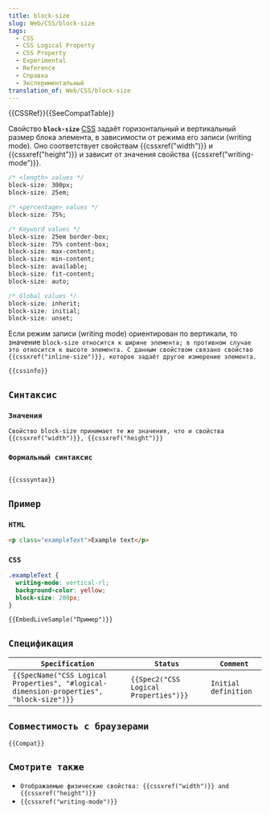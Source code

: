 ```yaml
---
title: block-size
slug: Web/CSS/block-size
tags:
  - CSS
  - CSS Logical Property
  - CSS Property
  - Experimental
  - Reference
  - Справка
  - Экспериментальный
translation_of: Web/CSS/block-size
---
```


{{CSSRef}}{{SeeCompatTable}}

Свойство **`block-size`** [CSS](/ru/docs/Web/CSS) задаёт горизонтальный и вертикальный размер блока элемента, в зависимости от режима его записи (writing mode). Оно соответствует свойствам {{cssxref("width")}} и {{cssxref("height")}} и зависит от значения свойства {{cssxref("writing-mode")}}.

```css
/* <length> values */
block-size: 300px;
block-size: 25em;

/* <percentage> values */
block-size: 75%;

/* Keyword values */
block-size: 25em border-box;
block-size: 75% content-box;
block-size: max-content;
block-size: min-content;
block-size: available;
block-size: fit-content;
block-size: auto;

/* Global values */
block-size: inherit;
block-size: initial;
block-size: unset;
```

Если режим записи (writing mode) ориентирован по вертикали, то значение `block-size относится к ширине элемента; в противном случае это относится к высоте элемента. С данным свойством связано свойство {{cssxref("inline-size")}}, которое задаёт другое измерение элемента.`

`{{cssinfo}}`

## `Синтаксис`

### `Значения`

`Свойство block-size принимает те же значения, что и свойства {{cssxref("width")}}, {{cssxref("height")}}`

### `Формальный синтаксис`

```

{{csssyntax}}
```

## `Пример`

### `HTML`

```html
<p class="exampleText">Example text</p>
```

### `CSS`

```css
.exampleText {
  writing-mode: vertical-rl;
  background-color: yellow;
  block-size: 200px;
}
```

`{{EmbedLiveSample("Пример")}}`

## `Спецификация`

| `Specification`                                                                         | `Status`                              | `Comment`            |
| --------------------------------------------------------------------------------------- | ------------------------------------- | -------------------- |
| `{{SpecName("CSS Logical Properties", "#logical-dimension-properties", "block-size")}}` | `{{Spec2("CSS Logical Properties")}}` | `Initial definition` |

## `Совместимость с браузерами`

`{{Compat}}`

## `Смотрите также`

- `Отображаемые физические свойства: {{cssxref("width")}} and {{cssxref("height")}}`
- `{{cssxref("writing-mode")}}`
